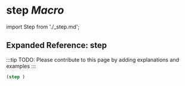 # **step** *Macro*

import Step from './_step.md';

<Step />

## Expanded Reference: step

:::tip
TODO: Please contribute to this page by adding explanations and examples
:::

```lisp
(step )
```
